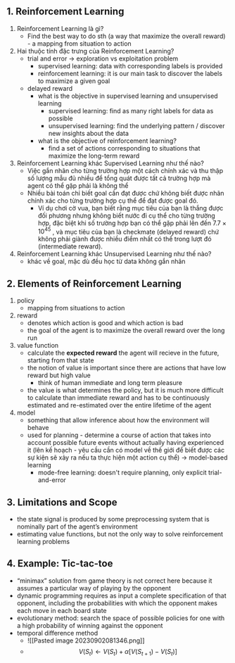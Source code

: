 ## 1. Reinforcement Learning
1. Reinforcement Learning là gì?
	- Find the best way to do sth (a way that maximize the overall reward) - a mapping from situation to action
2. Hai thuộc tính đặc trưng của Reinforcement Learning?
	- trial and error -> exploration vs exploitation problem
		- supervised learning: data with corresponding labels is provided
		- reinforcement learning: it is our main task to discover the labels to maximize a given goal
	- delayed reward 
		- what is the objective in supervised learning and unsupervised learning
			- supervised learning: find as many right labels for data as possible
			- unsupervised learning: find the underlying pattern / discover new insights about the data
		- what is the objective of reinforcement learning?
			- find a set of actions corresponding to situations that maximize the long-term reward
3. Reinforcement Learning khác Supervised Learning như thế nào?
	- Việc gắn nhãn cho từng trường hợp một cách chính xác và thu thập số lượng mẫu đủ nhiều để tổng quát được tất cả trường hợp mà agent có thể gặp phải là không thể
	- Nhiều bài toán chỉ biết goal cần đạt được chứ không biết được nhãn chính xác cho từng trường hợp cụ thể để đạt được goal đó. 
		- Ví dụ chơi cờ vua, bạn biết rằng mục tiêu của bạn là thắng được đối phương nhưng không biết nước đi cụ thể cho từng trường hợp, đặc biệt khi số trường hợp bạn có thể gặp phải lên đến $7.7\times10^{45}$ , và mục tiêu của bạn là checkmate (delayed reward) chứ không phải giành được nhiều điểm nhất có thể trong lượt đó (intermediate reward).
4. Reinforcement Learning khác Unsupervised Learning như thế nào?
	- khác về goal, mặc dù đều học từ data không gắn nhãn
## 2. Elements of Reinforcement Learning
1. policy
	- mapping from situations to action
2. reward
	- denotes which action is good and which action is bad
	- the goal of the agent is to maximize the overall reward over the long run
3. value function
	- calculate the **expected reward** the agent will recieve in the future, starting from that state
	- the notion of value is important since there are actions that have low reward but high value
		- think of human immediate and long term pleasure
	- the value is what determines the policy, but it is much more difficult to calculate than immediate reward and has to be continuously estimated and re-estimated over the entire lifetime of the agent
4. model
	- something that allow inference about how the environment will behave
	- used for planning - determine a course of action that takes into account possible future events without actually having experienced it (lên kế hoạch - yêu cầu cần có model về thế giới để biết được các sự kiện sẽ xảy ra nếu ta thực hiện một action cụ thể) -> model-based learning
		- mode-free learning: doesn't require planning, only explicit trial-and-error
## 3. Limitations and Scope
- the state signal is produced by some preprocessing system that is nominally part of the agent’s environment
- estimating value functions, but not the only way to solve reinforcement learning problems

## 4. Example: Tic-tac-toe
- “minimax” solution from game theory is not correct here because it assumes a particular way of playing by the opponent
- dynamic programming requires as input a complete specification of that opponent, including the probabilities with which the opponent makes each move in each board state
- evolutionary method: search the space of possible policies for one with a high probability of winning against the opponent
- temporal difference method
	- ![[Pasted image 20230902081346.png]]
	- $$V(S_t) \leftarrow V(S_t) + \alpha [V(S_{t+1}) - V(S_{t})]$$